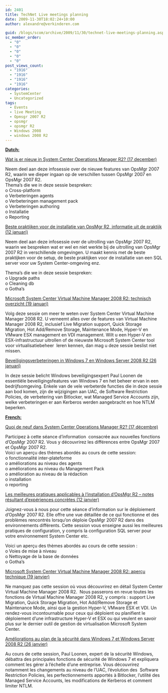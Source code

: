 ```yaml
---
id: 2401
title: TechNet Live meetings planning
date: 2009-11-30T18:02:24+10:00
author: alexandre@verkinderen.com

guid: /blogs/scom/archive/2009/11/30/technet-live-meetings-planning.aspx
sc_member_order:
  - "0"
  - "0"
  - "0"
  - "0"
  - "0"
post_views_count:
  - "1916"
  - "1916"
  - "1916"
  - "1916"
categories:
  - SystemCenter
  - Uncategorized
tags:
  - Events
  - live Meeting
  - Opmsgr 2007 R2
  - opsmgr
  - opsmgr R2
  - Windows 2008
  - windows 2008 R2
---
```

**<u>Dutch:</u>**

[Wat is er nieuw in System Center Operations Manager R2? (17 december)](http://go.microsoft.com/?linkid=9695277)

Neem deel aan deze infosessie over de nieuwe features van OpsMgr 2007 R2, waarin we dieper ingaan op de verschillen tussen OpsMgr 2007 en OpsMgr 2007 R2.  
Thema’s die we in deze sessie bespreken:  
o Cross-platform  
o Verbeteringen agents  
o Verbeteringen management pack  
o Verbeteringen authoring  
o Installatie  
o Reporting

[Beste praktijken voor de installatie van OpsMgr R2, informatie uit de praktijk (12 januari)](http://go.microsoft.com/?linkid=9695279)

Neem deel aan deze infosessie over de uitrolling van OpsMgr 2007 R2, waarin we bespreken wat er wel en niet werkte bij de uitrolling van OpsMgr 2007 R2 in verschillende omgevingen. U maakt kennis met de beste praktijken voor de setup, de beste praktijken voor de installatie van een SQL server voor uw System Center-omgeving enz.

Thema’s die we in deze sessie bespreken:  
o Upgrade paths  
o Cleaning db  
o Gotha’s

[Microsoft System Center Virtual Machine Manager 2008 R2: technisch overzicht (19 januari)](http://go.microsoft.com/?linkid=9695281)

Volg deze sessie om meer te weten over System Center Virtual Machine Manager 2008 R2. U verneemt alles over de features van Virtual Machine Manager 2008 R2, inclusief Live Migration support, Quick Storage Migration, Hot Add/Remove Storage, Maintenance Mode, Hyper-V en VMware ESX management en VDI management. Wilt u een Hyper-V en ESX-infrastructuur uitrollen of de nieuwste Microsoft System Center tool voor virtualisatiebeheer&#160; leren kennen, dan mag u deze sessie beslist niet missen.

[Beveiligingsverbeteringen in Windows 7 en Windows Server 2008 R2 (26 januari)](http://go.microsoft.com/?linkid=9695283)

In deze sessie belicht Windows beveiligingsexpert Paul Loonen de essentiële beveiligingsfeatures van Windows 7 en het beheer ervan in een bedrijfsomgeving. Enkele van de vele verbeterde functies die in deze sessie aan bod komen, zijn de wijzigingen aan UAC, de Software Restriction Policies, de verbetering van Bitlocker, wat Managed Service Accounts zijn, welke verbeteringen er aan Kerberos werden aangebracht en hoe NTLM beperken.

**<u>French:</u>**

[Quoi de neuf dans System Center Operations Manager R2? (17 décembre)](http://go.microsoft.com/?linkid=9695278)

Participez à cette séance d’information&#160; consacrée aux nouvelles fonctions d’OpsMgr 2007 R2. Vous y découvrirez les différences entre OpsMgr 2007 et OpsMgr 2007 R2.  
Voici un aperçu des thèmes abordés au cours de cette session:  
o fonctionnalité inter-plateforme  
o améliorations au niveau des agents  
o améliorations au niveau du Management Pack  
o amélioration au niveau de la rédaction  
o installation  
o reporting

[Les meilleures pratiques applicables à l’installation d’OpsMgr R2 – notes résultant d’expériences concrètes (12 janvier)](http://go.microsoft.com/?linkid=9695280)

Joignez-vous à nous pour cette séance d’information sur le déploiement d’OpsMgr 2007 R2. Elle offre une vue détaillée de ce qui fonctionne et des problèmes rencontrés lorsqu’on déploie OpsMgr 2007 R2 dans des environnements différents. Cette session vous enseigne aussi les meilleures pratiques de configuration, y compris la configuration SQL server pour votre environnement System Center etc.

Voici un aperçu des thèmes abordés au cours de cette session :  
o Voies de mise à niveau  
o Nettoyage de la base de données  
o Gotha’s

[Microsoft System Center Virtual Machine Manager 2008 R2: aperçu technique (19 janvier)](http://go.microsoft.com/?linkid=9695282)

Ne manquez pas cette session où vous découvrirez en détail System Center Virtual Machine Manager 2008 R2.&#160; Nous passerons en revue toutes les fonctions de Virtual Machine Manager 2008 R2, y compris : support Live Migration, Quick Storage Migration, Hot Add/Remove Storage et Maintenance Mode, ainsi que la gestion Hyper-V, VMware ESX et VDI. Un rendez-vous incontournable pour ceux qui déploient ou planifient le déploiement d’une infrastructure Hyper-V et ESX ou qui veulent en savoir plus sur le dernier outil de gestion de virtualisation Microsoft System Center.

[Améliorations au plan de la sécurité dans Windows 7 et Windows Server 2008 R2 (26 janvier)](http://go.microsoft.com/?linkid=9695284)

Au cours de cette session, Paul Loonen, expert de la sécurité Windows, débattra des principales fonctions de sécurité de Windows 7 et expliquera comment les gérer à l’échelle d’une entreprise. Vous découvrirez notamment les changements au niveau de l’UAC, l’évolution des&#160; Software Restriction Policies, les perfectionnements apportés à Bitlocker, l’utilité des Managed Service Accounts, les modifications de Kerberos et comment limiter NTLM.
